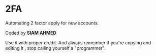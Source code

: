 # 2FA
Automating 2 factor apply for new accounts. 


Coded by <b>SIAM AHMED</b>

Use it with proper credit. And always remember if you're copying and editing it , stop calling yourself a "programmer".
